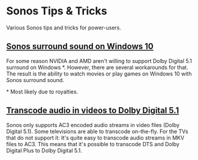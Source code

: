 # Sonos Tips & Tricks
Various Sonos tips and tricks for power-users.

## [Sonos surround sound on Windows 10](surroundSoundOnWindows/README.md)
For some reason NVIDIA and AMD aren't willing to support Dolby Digital 5.1 surround on Windows *. However, there are several workarounds for that. The result is the ability to watch movies or play games on Windows 10 with Sonos surround sound.

\* Most likely due to royalties.

## [Transcode audio in videos to Dolby Digital 5.1](transcodeAudio/README.md)
Sonos only supports AC3 encoded audio streams in video files (Dolby Digital 5.1). Some televisions are able to transcode on-the-fly. For the TVs that do not support it: It's quite easy to transcode audio streams in MKV files to AC3. This means that it's possible to transcode DTS and Dolby Digital Plus to Dolby Digital 5.1.
